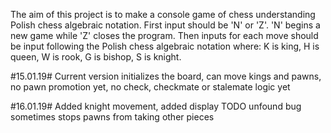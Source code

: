 The aim of this project is to make a console game of chess understanding Polish chess algebraic notation. 
First input should be 'N' or 'Z'. 'N' begins a new game while 'Z' closes the program.
Then inputs for each move should be input following the Polish chess algebraic notation where:
K is king, H is queen, W is rook, G is bishop, S is knight.

#15.01.19#
Current version initializes the board, can move kings and pawns, no pawn promotion yet, no check, checkmate or stalemate logic yet

#16.01.19#
Added knight movement, added display
TODO <bold>unfound bug sometimes stops pawns from taking other pieces</bold>
